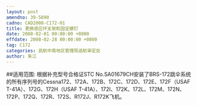 ```yaml
---
layout: post
amendno: 39-5890
cadno: CAD2008-C172-01
title: 更换感应环支架和固定螺钉
date: 2008-02-01 00:00:00 +0800
effdate: 2008-02-28 00:00:00 +0800
tag: C172
categories: 民航中南地区管理局适航审定处
author: 朱江
---
```


##适用范围:
根据补充型号合格证STC No.SA01679CH安装了BRS-172跳伞系统的所有序列号的Cessna172、172A、172B、172C、172D、172E、172F（USAF T-41A）、172G、172H（USAF T-41A）、172I、172K、172L、172M、172N、172P、172Q、172R、172S、R172J、R172K飞机。

